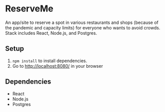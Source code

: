 # ReserveMe

An app/site to reserve a spot in various restaurants and shops (because of the pandemic and capacity limits) for everyone who wants to avoid crowds. Stack includes React, Node.js, and Postgres.

## Setup
1. `npm install` to install dependencies.
5. Go to <http://localhost:8080/> in your browser

## Dependencies

- React
- Node.js
- Postgres